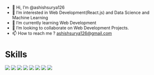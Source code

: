 - 👋 Hi, I’m @ashishsurya126
- 👀 I’m interested in Web Development(React.js) and Data Science and Machine Learning
- 🌱 I’m currently learning Web Development
- 💞️ I’m looking to collaborate on Web Development Projects.
- 📫 How to reach me ? ashishsurya126@gmail.com

<!---
ashishsurya126/ashishsurya126 is a ✨ special ✨ repository because its `README.md` (this file) appears on your GitHub profile.
You can click the Preview link to take a look at your changes.
--->

<h1>Skills</h1>
<div >
<img  src="https://img.icons8.com/plasticine/100/000000/react.png"/>
<img  src="https://img.icons8.com/color/100/000000/django.png"/>
  <img src="https://img.icons8.com/color/100/000000/javascript--v1.png"/>
  <img src="https://img.icons8.com/color/100/000000/python--v1.png"/>
  <img src="https://img.icons8.com/color/100/000000/firebase.png"/>
  <img src="https://img.icons8.com/color/100/000000/redux.png"/>
  <img src="https://img.icons8.com/color/100/000000/flask.png"/>
  <img src="https://img.icons8.com/color/100/000000/git.png"/>
</div>
